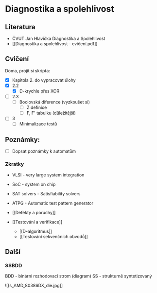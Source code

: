 # Diagnostika a spolehlivost

## Literatura
- ČVUT Jan Hlavička Diagnostika a Spolehlivost
- [[Diagnostika a spolehlivost - cvičení.pdf]]

## Cvičení

Doma, projít si skripta:
- [x] Kapitola 2. do vypracovat úlohy 
- [x] 2.2
	- [x] D-krychle přes XOR
- [ ] 2.3
	- [ ] Boolovská diference (vyzkoušet si)
		- [ ] Z definice
		- [ ] F, F' tabulku (důležitější)
- [ ] 3
	- [ ] Minimalizace testů
## Poznámky:

- [ ] Dopsat poznámky k automatům

### Zkratky
- VLSI - very large system integration
- SoC - system on chip

- SAT solvers - Satisfiability solvers
- ATPG - Automatic test pattern generator

- [[Defekty a poruchy]]
- [[Testování a verifikace]]
	- [[D-algoritmus]]
	- [[Testování sekvenčních obvodů]]

## Další 

### SSBDD
BDD - binární rozhodovací strom (diagram)
SS - strukturně syntetizovaný


![[s_AMD_80386DX_die.jpg]]
